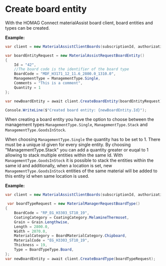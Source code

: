 # Create board entity

With the HOMAG Connect materialAssist board client, board entities and types can be created. 

<strong>Example:</strong>

```csharp
var client = new MaterialAssistClientBoards(subscriptionId, authorizationKey);

var boardEntityRequest = new MaterialAssistRequestBoardEntity()
{
    Id = "42",
    //The board code is the identifier of the board type
    BoardCode = "MDF_H3171_12_11.6_2800.0_1310.0",
    ManagementType = ManagementType.Single,
    Comments = "This is a comment",
    Quantity = 1
};

var newBoardEntity = await client.CreateBoardEntity(boardEntityRequest);

Console.WriteLine($"Created board entity: {newBoardEntity.Id}");
```
When creating a board entity you have the option to choose between the management types `ManagementType.Single`, `ManagementType.Stack` and `ManagementType.GoodsInStock`. 

When choosing `ManagementType.Single` the quantity has to be set to 1. There must be a unique id given for every single entity. 
By choosing "ManagementType.Stack" you can add a quantity greater or euqal to 1 allowing to stack multiple entities within the same Id.
With `ManagementType.GoodsInStock` it is possible to stack the entities within the same id and additionally, when a location is set, new `ManagementType.GoodsInStock` entities of the same material will be added to this entity id when same location is used.

<strong>Example:</strong>

```csharp
var client = new MaterialAssistClientBoards(subscriptionId, authorizationKey);

 var boardTypeRequest = new MaterialManagerRequestBoardType()
{
    BoardCode = "RP_EG_H3303_ST10_19",
    CoatingCategory = CoatingCategory.MelamineThermoset,
    Grain = Grain.Lengthwise, 
    Length = 2800.0,
    Width = 2070.0,
    MaterialCategory = BoardMaterialCategory.Chipboard,
    MaterialCode = "EG_H3303_ST10_19",
    Thickness = 19,
    Type = BoardTypeType.Board,
};
var newBoardEntity = await client.CreateBoardType(boardTypeRequest);

```